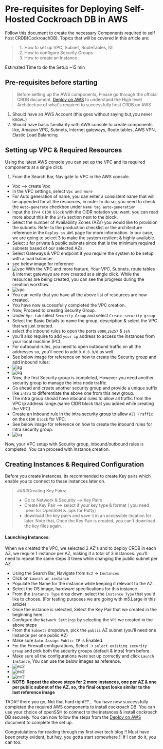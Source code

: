 # Pre-requisites for Deploying Self-Hosted Cockroach DB in AWS

Follow this document to create the necessary Components required to self host CRDB(CockroachDB). Topics that will be covered in this article are:

> 1. How to set up VPC, Subnet, RouteTables, IG
> 2. How to configure Security Groups
> 3. How to create an Instance

Estimated Time to do the Setup ~15 min

## Pre-requisites before starting

> Before setting up the AWS components, Please go through the official CRDB document, [Deploy on AWS](https://www.cockroachlabs.com/docs/v22.2/deploy-cockroachdb-on-aws) to understand the High level Architecture of what's required to successfully host CRDB on AWS
  1. Should have an AWS Account (this goes without saying but,you never know..)
  2. Should have basic familiarity with AWS console to create components like, Amazon VPC, Subnets, Internet gateways, Route tables, AWS VPN, Elastic Load Balancing.

## Setting up VPC & Required Resources
Using the latest AWS console you can set up the VPC and its required components at a single click. 
1. From the Search Bar, Navigate to VPC in the AWS console.
- Vpc --> create Vpc
- In the VPC settings, select `Vpc and more`
- For Auto generation of name, you can enter a consistent name that will be appended for all the resources, in order to do so, you need to check the `Auto-generate` checkbox under `Name tag auto-generation`
- Input the `IPv4 CIDR block` with the CIDR notation you want. you can read more about this in the `info` section next to the block.
- Select the number of Availability Zones (AZs) you would like to provision the subnets. Refer to the production checklist or the architecture reference in the `Deploy on AWS` page for more information. In our case, we are going to select 3 to make the system resilient & highly available.
- Select `3` for private & public subnets since that is the minimum required subnets based of our selected AZs.
- Select Gateways & VPC endpoint if you require the system to be setup with a load balancer.
-  see below image for reference
- ![vpc](/Images/Aws_setup/vpc_create.png)
  With the VPC and more feature, Your VPC, Subnets, route tables & internet gateways are now created at a single click.
  While the resources are being created, you can see the progress during the creation workflow.
- ![vpc](Images/Aws_setup/VPC_successful_create.png)
- You can verify that you have all the above list of resources are now created. 
- You have now successfully completed the VPC creation.
- Now, Proceed to creating Security Group. 
- Under `Vpc tab` select `Security Group` and select `Create security group`
- Select the Basic Details to name the group, description & select the VPC that we just created.
- select the inbound rules to open the ports `8080`,`26257` & `ssh` 
- you'll also require to add `your ip` address to access the instances from your local machine (PC).
- For outbound rules, you need to open outbound traffic on all the addresses so, you'll need to add `0.0.0.0/0` as well.
- See below image for reference on how to create the Security group and add inbound rules: 
- ![sg](Images/Aws_setup/security_group_create.png)
- ![sg](Images/Aws_setup/inboundRules_sg.png)
- Now, the first Security group is completed, However you need another security group to manage the intra node traffic.
- Go ahead and create another security group and provide a unique suffix like `intra` to differentiate the above one from this new group.
- The intra group should have inbound rules to allow all traffic from the VPC ip address range.(same CIDR block that you added while creating the VPC)
- Create an inbound rule in the intra security group to allow  `All Traffic` on the `CIDR block` for VPC.
- See below image for reference on how to create the inbound rules for intra security group:
- ![sq](Images/Aws_setup/intra_inboundrule.png)

Now, your VPC setup with Security group, Inbound/outbound rules is completed. You can proceed with Instance creation.

## Creating Instances & Required Configuration

Before you create instances, its recommended to create Key pairs which enable you to connect to these instances later on.

> ####Creating Key Pairs:
> - Go to Network & Security --> Key Pairs
> - Create Key Pair --> select if your key type & format ( you need .pem for OpenSSH & .ppk for Putty)
> - download the key pairs and save it in an accessible location for later. 
> Note that, Once the Key Pair is created, you can't download the key files again. 

#### Launching Instances:
When we created the VPC, we selected 3 AZ's and to deploy CRDB in each AZ, we require 1 instance per AZ, making it a total of 3 instances. you'll need to repeat the same steps 3 times while changing the public subnet per AZ.
- Using the Search Bar, Navigate from `Ec2` -> `Instances`
- Click on `Launch an instance`
- Populate the Name for the instance while keeping it relevant to the AZ.
- Select the OS image, hardware specifications for this instance
- From the `Instance Type` drop down, select the `Instance Type` that you'd like to choose. (For testing purposes we are going with m5.Large in this article)
- Once the instance is selected, Select the Key Pair that we created in the beginning here. 
- Configure the `Network Settings` by selecting the `VPC` we created in the above steps
- From the `Subnets` dropdown, pick the `public` AZ subnet (you'll need one instance per one public AZ)
- Make sure `Auto Assign Public IP` is Enabled.
- For the Firewall configurations, Select -> `select existing security group` and pick both the security groups (default & intra) from before.
- Make sure all the configurations were set up correctly and click `Launch Instance`, You can use the below images as reference. 
- ![ec2](Images/Aws_setup/ec2_instance_create.png)
- ![ec2](Images/Aws_setup/ec2_inst_config.png)
- ![ec2](Images/Aws_setup/ec2_inst_final.png)
- ****NOTE: Repeat the above steps for 2 more instances, one per AZ & one per public subnet of the AZ. so, the final output looks similar to the last reference image****

TADA!! there you go, Not that hard right??... You have now successfully completed the required AWS components to install cockroach DB. You can use your choice of openSSH to connect to the instances & install cockroach DB securely. You can now follow the steps from the [Deploy on AWS](https://www.cockroachlabs.com/docs/v22.2/deploy-cockroachdb-on-aws) document to complete the set up.

Congratulations for reading through my first ever tech blog !! Must have been pretty evident, but hey, you gotta start somewhere !! If I can do it, you can too.
